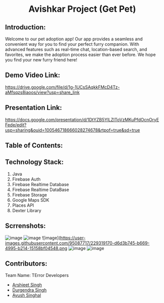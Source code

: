 <h1 align="center">Avishkar Project (Get Pet)</h1>
<p align="center">
</p>


## Introduction:
Welcome to our pet adoption app! Our app provides a seamless and convenient way for you to find your perfect furry companion. With advanced features such as real-time chat, location-based search, and favorites, we make the adoption process easier than ever before. We hope you find your new furry friend here!
## Demo Video Link:
  <a href="https://youtu.be/dQw4w9WgXcQ">https://drive.google.com/file/d/1g-1UCsSAqkkFMcD4Tz-aMfsqzs8iaoos/view?usp=share_link</a>
  
## Presentation Link:
  <a href="https://cutt.ly/Hack36_23_ppt">https://docs.google.com/presentation/d/1DtYZB5YlLZIToVzMKuPfdOcnOryEFede/edit?usp=sharing&ouid=100546718666028274678&rtpof=true&sd=true</a>
  
  
## Table of Contents:

## Technology Stack:
  1) Java
  2) Firebase Auth
  3) Firebase Realtime Database
  4) Firebase Realtime DataBase
  5) Firebase Storage
  6) Google Maps SDK
  7) Places API
  8) Dexter Library

## Scrrenshots:
![image](https://user-images.githubusercontent.com/95087717/229319150-5979cc11-e723-4a36-abb4-aac5a59cf890.png)
![image](https://user-images.githubusercontent.com/95087717/229319158-e707de6c-0183-42a5-abb5-7fffdf001199.png)
![image](https://user-images.githubusercontent.com/95087717/229319170-d6d3b745-b669-4995-b214-15158bf04548.png
![image](https://user-images.githubusercontent.com/95087717/229319184-228c6a66-f57e-4ca4-9c74-95bb006bbc18.png)
![image](https://user-images.githubusercontent.com/95087717/229319212-82175e80-60b7-435b-9141-63437075aa12.png)

## Contributors:

Team Name: TError Developers

* [Arshjeet Singh](https://github.com/Arshjeet2003)
* [Durgendra Singh](https://github.com/himcoder0)
* [Ayush Singhal](https://github.com/ayush8201)
